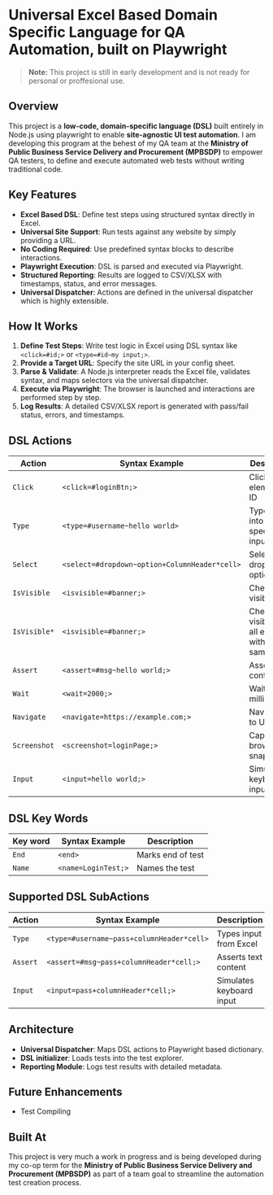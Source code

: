 # Universal Excel Based Domain Specific Language for QA Automation, built on Playwright

> **Note:** This project is still in early development and is not ready for personal or proffesional use.  

## Overview

This project is a **low-code, domain-specific language (DSL)** built entirely in Node.js using playwright to enable **site-agnostic UI test automation**. I am developing this program at the behest of my QA team at the **Ministry of Public Business Service Delivery and Procurement (MPBSDP)** to empower QA testers, to define and execute automated web tests without writing traditional code.

## Key Features

- **Excel Based DSL**: Define test steps using structured syntax directly in Excel.
- **Universal Site Support**: Run tests against any website by simply providing a URL.
- **No Coding Required**: Use predefined syntax blocks to describe interactions.
- **Playwright Execution**: DSL is parsed and executed via Playwright.
- **Structured Reporting**: Results are logged to CSV/XLSX with timestamps, status, and error messages.
- **Universal Dispatcher**: Actions are defined in the universal dispatcher which is highly extensible.

## How It Works

1. **Define Test Steps**: Write test logic in Excel using DSL syntax like `<click=#id;>` or `<type=#id~my input;>`.
2. **Provide a Target URL**: Specify the site URL in your config sheet.
3. **Parse & Validate**: A Node.js interpreter reads the Excel file, validates syntax, and maps selectors via the universal dispatcher.
4. **Execute via Playwright**: The browser is launched and interactions are performed step by step.
5. **Log Results**: A detailed CSV/XLSX report is generated with pass/fail status, errors, and timestamps.

## DSL Actions

| Action      | Syntax Example                                | Description                  |
|-------------|-----------------------------------------------|------------------------------|
| `Click`     | `<click=#loginBtn;>`                          | Clicks an element by ID      |
| `Type`      | `<type=#username~hello world>`                | Types string into specified input |
| `Select`    | `<select=#dropdown~option+ColumnHeader*cell>` | Selects dropdown option      |
| `IsVisible` | `<isvisible=#banner;>`                        | Checks visibility            |
| `IsVisible*` | `<isvisible=#banner;>`                        | Checks visibility of all elements with that same ID           |
| `Assert`    | `<assert=#msg~hello world;>`                  | Asserts text content         |
| `Wait`      | `<wait=2000;>`                                | Waits in milliseconds        |
| `Navigate`  | `<navigate=https://example.com;>`             | Navigates to URL             |
| `Screenshot`| `<screenshot=loginPage;>`                     | Captures browser snapshot    |
| `Input`     | `<input=hello world;>`                        | Simulates keyboard input     |

## DSL Key Words 

| Key word      | Syntax Example                                | Description               |
|---------------|-----------------------------------------------|---------------------------|
| `End`         | `<end>`                                       | Marks end of test         |
| `Name`        | `<name=LoginTest;>`                           | Names the test            |

## Supported DSL SubActions 

| Action      | Syntax Example                                | Description              |
|-------------|-----------------------------------------------|--------------------------|
| `Type`      | `<type=#username~pass+columnHeader*cell>`     | Types input from Excel   |
| `Assert`    | `<assert=#msg~pass+columnHeader*cell;>`       | Asserts text content     |
| `Input`     | `<input=pass+columnHeader*cell;>`             | Simulates keyboard input |

## Architecture

- **Universal Dispatcher**: Maps DSL actions to Playwright based dictionary.
- **DSL initializer**: Loads tests into the test explorer.
- **Reporting Module**: Logs test results with detailed metadata.

## Future Enhancements

- Test Compiling

## Built At

This project is very much a work in progress and is being developed during my co-op term for the **Ministry of Public Business Service Delivery and Procurement (MPBSDP)** as part of a team goal to streamline the automation test creation process.
